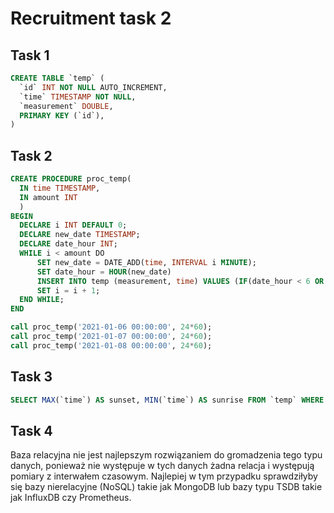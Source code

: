 # Recruitment task 2

## Task 1

```sql
CREATE TABLE `temp` (
  `id` INT NOT NULL AUTO_INCREMENT,
  `time` TIMESTAMP NOT NULL,
  `measurement` DOUBLE,
  PRIMARY KEY (`id`),
)
```

## Task 2

```sql
CREATE PROCEDURE proc_temp(
  IN time TIMESTAMP,
  IN amount INT
  )
BEGIN
  DECLARE i INT DEFAULT 0;
  DECLARE new_date TIMESTAMP;
  DECLARE date_hour INT;
  WHILE i < amount DO
      SET new_date = DATE_ADD(time, INTERVAL i MINUTE);
      SET date_hour = HOUR(new_date)
      INSERT INTO temp (measurement, time) VALUES (IF(date_hour < 6 OR date_hour > 17, NULL, ROUND(RAND()*(25-10)+10, 2)), new_date);
      SET i = i + 1;
  END WHILE;
END

call proc_temp('2021-01-06 00:00:00', 24*60);
call proc_temp('2021-01-07 00:00:00', 24*60);
call proc_temp('2021-01-08 00:00:00', 24*60);
```

## Task 3

```sql
SELECT MAX(`time`) AS sunset, MIN(`time`) AS sunrise FROM `temp` WHERE measurement IS NOT NULL GROUP BY CAST(`time` AS DATE);
```

## Task 4

Baza relacyjna nie jest najlepszym rozwiązaniem do gromadzenia tego typu danych, ponieważ nie występuje w tych danych żadna relacja i występują pomiary z interwałem czasowym. Najlepiej w tym przypadku sprawdziłyby się bazy nierelacyjne (NoSQL) takie jak MongoDB lub bazy typu TSDB takie jak InfluxDB czy Prometheus.
